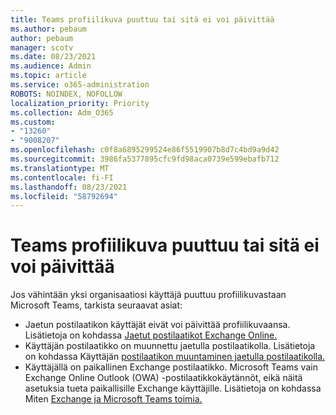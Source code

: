 ```yaml
---
title: Teams profiilikuva puuttuu tai sitä ei voi päivittää
ms.author: pebaum
author: pebaum
manager: scotv
ms.date: 08/23/2021
ms.audience: Admin
ms.topic: article
ms.service: o365-administration
ROBOTS: NOINDEX, NOFOLLOW
localization_priority: Priority
ms.collection: Adm_O365
ms.custom:
- "13260"
- "9008207"
ms.openlocfilehash: c0f8a6895299524e86f5519907b8d7c4bd9a9d42
ms.sourcegitcommit: 3986fa5377895cfc9fd98aca0739e599ebafb712
ms.translationtype: MT
ms.contentlocale: fi-FI
ms.lasthandoff: 08/23/2021
ms.locfileid: "58792694"
---
```

# <a name="teams-profile-photo-is-missing-or-cant-be-updated"></a>Teams profiilikuva puuttuu tai sitä ei voi päivittää

Jos vähintään yksi organisaatiosi käyttäjä puuttuu profiilikuvastaan Microsoft Teams, tarkista seuraavat asiat: 

- Jaetun postilaatikon käyttäjät eivät voi päivittää profiilikuvaansa. Lisätietoja on kohdassa [Jaetut postilaatikot Exchange Online.](https://docs.microsoft.com/exchange/collaboration-exo/shared-mailboxes) 
- Käyttäjän postilaatikko on muunnettu jaetulla postilaatikolla. Lisätietoja on kohdassa Käyttäjän [postilaatikon muuntaminen jaetulla postilaatikolla.](https://docs.microsoft.com/microsoft-365/admin/email/convert-user-mailbox-to-shared-mailbox) 
- Käyttäjällä on paikallinen Exchange postilaatikko. Microsoft Teams vain Exchange Online Outlook (OWA) -postilaatikkokäytännöt, eikä näitä asetuksia tueta paikallisille Exchange käyttäjille. Lisätietoja on kohdassa Miten [Exchange ja Microsoft Teams toimia.](https://docs.microsoft.com/MicrosoftTeams/exchange-teams-interact) 